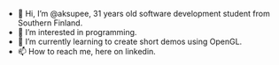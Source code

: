 - 👋 Hi, I’m @aksupee, 31 years old software development student from Southern Finland.
- 👀 I’m interested in programming.
- 🌱 I’m currently learning to create short demos using OpenGL.
- 📫 How to reach me, here on linkedin.

<!---
aksupee/aksupee is a ✨ special ✨ repository because its `README.md` (this file) appears on your GitHub profile.
You can click the Preview link to take a look at your changes.
--->
